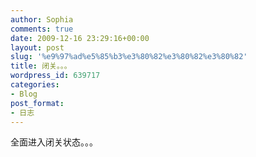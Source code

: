```yaml
---
author: Sophia
comments: true
date: 2009-12-16 23:29:16+00:00
layout: post
slug: '%e9%97%ad%e5%85%b3%e3%80%82%e3%80%82%e3%80%82'
title: 闭关。。。
wordpress_id: 639717
categories:
- Blog
post_format:
- 日志
---
```


全面进入闭关状态。。。
